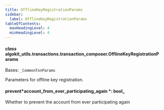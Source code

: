 ```yaml
---
title: OfflineKeyRegistrationParams
sidebar:
  label: OfflineKeyRegistrationParams
tableOfContents:
  maxHeadingLevel: 4
  minHeadingLevel: 4
---
```


#### _class_ algokit_utils.transactions.transaction_composer.OfflineKeyRegistrationParams

Bases: `_CommonTxnParams`

Parameters for offline key registration.

#### prevent*account_from_ever_participating_again *: bool\_

Whether to prevent the account from ever participating again
